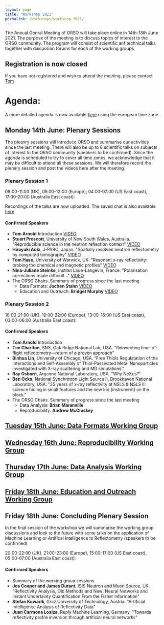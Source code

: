 ```yaml
---
layout: page
title: "Workshop 2021"
permalink: /workshops/workshop_2021/
---
```


The Annual Genral Meeting of ORSO will take place online in 14th-18th June 2021. The purpose of the meeting is to discuss topics of interest to the ORSO community.
The program will consist of scientific anf technical talks together with discussion forums for each of the working groups

## Registration is now closed

If you have not registered and wish to attend the meeting, please contact [Tom](mailto:tom.arnold@ess.eu)

# Agenda:

A more detailed agenda is now available [here](https://indico.esss.lu.se/event/2745/timetable/#20210614) using the european time zone.

## Monday 14th June: Plenary Sessions

The pleanry sessions will introduce ORSO and summarise our activities since the last meeting. 
There will also be up to 8 scientific talks on subjects of interest to the ORSO community (speakers to be confirmed).
Since the agenda is scheduled to try to cover all time zones, we acknowledge that it may be difficult to attend all these sessions. We will therefore record the plenary session and post the videos here after the meeting.

### Plenary Session 1
08:00-11:00 (UK), 09:00-12:00 (Europe), 04:00-07:00 (US East coast), 17:00-20:00 (Australia East coast):

Recordings of the talks are now uploaded. The saved chat is also available [here](https://github.com/reflectivity/reflectivity.github.io/blob/master/workshops/workshop_2021/ORSO_Plenary1_chat.txt)

#### Confirmed Speakers
- **Tom Arnold** Introduction [VIDEO](https://youtu.be/i7W7WUVOQmM)
- **Stuart Prescott**, University of New South Wales, Australia. "Reproducible science in the neutron reflection context" [VIDEO](https://youtu.be/PDwQGGB-aJA)
- **Hiroyuki Aoki**, J-PARC, Japan. "Spatially resolved neutron reflectometry by computed tomography" [VIDEO](https://youtu.be/3Hy_exI7E5Q)
- **Tom Hase**, University of Warwick, UK. "Resonant x-ray reflectivity: probing the chemical and magnetic profiles" [VIDEO](https://youtu.be/q6aBJ8rVQaU)
- **Nina-Juliane Steinke**, Institut Laue-Langevin, France. "Polarisation corrections made difficult..." [VIDEO](https://youtu.be/p1wY3Mv9boA)
- The ORSO Chairs. Summary of progress since the last meeting
  - Data Formats: **Jochen Stahn** [VIDEO](https://youtu.be/NLAJmXAVI88)
  - Education and Outreach: **Bridget Murphy** [VIDEO](https://youtu.be/Cy-ety2j2ak)


### Plenary Session 2
18:00-21:00 (UK), 19:00-22:00 (Europe), 13:00-16:00 (US East coast), 03:00-06:00 (Australia East coast): 

#### Confirmed Speakers
- **Tom Arnold** Introduction
- **Tim Charlton**, SNS, Oak Ridge National Lab, USA. "Reinventing time-of-flight reflectometry—return of a proven approach"
- **Binhua Lin**, University of Chicago, USA. "Free Thiols Regulatation of the Interactions and Self-Assembly of Thiol-Passivated Metal Nanoparticles investigated with X-ray scattering and MD simulations."
- **Ray Osborn**, Argonne National Laboratory, USA. "Why NeXus?"
- **Ben Ocko**, National Synchrotron Light Source II, Brookhaven National Laboratory, USA. "35 years of x-ray reflectivity at NSLS & NSLS II:  science hiding in small features and the new kid (instrument) on the block."
- The ORSO Chairs. Summary of progress since the last meeting
  - Data Analysis: **Brian Maranville**
  - Reproducibility: **Andrew McCluskey**

## [Tuesday 15th June: Data Formats Working Group](/workshops/workshop_2021//Tuesday.md)

## [Wednesday 16th June: Reproducibility Working Group](/workshops/workshop_2021/Wednesday.md/)

## [Thursday 17th June: Data Analysis Working Group](/workshops/workshop_2021//Thursday.md)

## [Friday 18th June: Education and Outreach Working Group](/workshops/workshop_2021//Friday.md) 

## Friday 18th June: Concluding Plenary Session

In the final session of the workshop we will summarise the working group discussions and look to the future with some talks on the application of Machine Learning or Artifical Intelligence to Reflectometry (speakers to be confirmed)

20:00-22:00 (UK), 21:00-23:00 (Europe), 15:00-17:00 (US East coast), 05:00-07:00 (Australia East coast): 

#### Confirmed Speakers
- Summary of the working group sessions
- **Jos Cooper and James Durant**, ISIS Neutron and Muon Source, UK. "Reflectivity Analysis, Old Methods and New: Neural Networks and Instant Uncertainty Quantification From the Fisher Information"
- **Stefan Kowarik**, Graz University of Technology, Austria. "Artificial Intelligence Analysis of Reflectivity Data"
- **Juan Carmona Loaiza**, Reply Machine Learning, Germany. "Towards reflectivity profile inversion through artificial neural networks"


